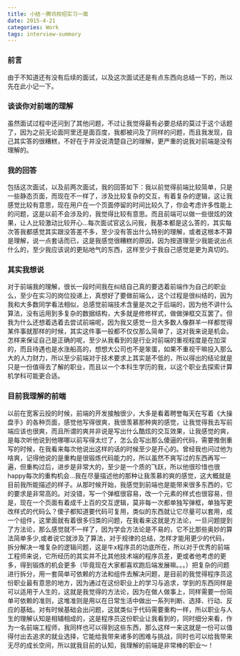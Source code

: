 ```yaml
---
title: 小结－腾讯校招实习一面
date: 2015-4-21
categories: Work
tags: interview-summary
---
```

### 前言
由于不知道还有没有后续的面试，以及这次面试还是有点东西向总结一下的，所以先在此小记一下。
### 谈谈你对前端的理解
虽然面试过程中还问到了其他问题，不过让我觉得最有必要总结的莫过于这个话题了，因为之前无论面阿里还是面百度，我都被问及了同样的问题，而且我发现，自己其实答的很糟糕，不好在于并没说清楚自己的理解，更严重的说我对前端是没有理解的。
### 我的回答
包括这次面试，以及前两次面试，我的回答如下：我以前觉得前端比较简单，只是一些静态页面，而现在不一样了，涉及比较复杂的交互，有着复杂的逻辑，这让我感觉比较有意思，现在用户在一个页面停留的时间比较久了，你会考虑许多性能上的问题，这是以前不会涉及的，我觉得比较有意思。而且前端可以做一些很炫的效果，让人比较激动比较开心...每次面试官这么问我，我基本都是这么答的，其实每次答我都感觉其实跟没答差不多，至少没有答出什么特别的理解，或者这根本不算是理解，说一点套话而已，这是我感觉很糟糕的原因，因为按道理至少我能说出点什么的，至少我应该说的更贴地气的东西，这样至少于我自己感觉是更为真切的。
### 其实我想说
对于前端我的理解，很长一段时间我在纠结自己真的要选着前端作为自己的职业么，至少在实习的岗位投递上，真想好了要做前端么，这个过程是很纠结的，因为我和大多数同学看法相似，总感觉前端技术含量是次之于后端的，因为他不讲什么算法，没有运用到多复杂的数据结构，大多就是修修样式，做做弹框交互罢了。但我为什么还想着选着去尝试前端呢，因为我又感觉一旦大多数人像群羊一样都觉得某件事就那样的时候，其实这件事一般都不仅仅那么简单了，这对我来说是机会。怎样来保证自己是正确的呢，至少从我看到的是行业对前端的重视程度是在加深的，而且待遇也是水涨船高的，想想大公司也不是笨蛋，如果不重视干嘛投入那么大的人力财力，所以至少前端对于技术要求上其实是不低的，所以得出的结论就是只是一份值得去了解的职业，而且以一个本科生学历的我，以这个职业去探索计算机学科可能更合适。
### 目前我理解的前端
以前在宽客云投的时候，前端的开发接触很少，大多是看着聘誉每天在写着《大操盘手》的各种页面，感觉他写得很爽，我很羡慕那种爽的感觉，让我觉得我去写前端应该也很爽，而且所谓的爽并非说是写出什么酷炫的交互效果，让我感觉的爽，是每次听他说到他哪哪以前写得太烂了，怎么会写出那么傻逼的代码，需要推倒重写的时候，在我看来每次他说出这样的话的时候至少是开心的。曾经我也问过他为啥爽，记得他说的是重构是很锻炼代码能力的，所以虽然不爽写过的东西再写一遍，但重构过后，进步是非常大的，至少是一个质的飞跃，所以他很珍惜也很happy每次的重构机会...我在尽量描述他的那种让我羡慕的爽的感觉，这大概就是目前我所能描述的样子。从那时候开始，我感觉到前端也是能带来很多东西的，它的要求是非常高的。对没错，写一个弹框很容易，改一个元素的样式也很容易，但是，现在一个页面有着成千上百的交互逻辑，莫非每一次都单独写弹框，单独写更改样式的代码么？傻子都知道要代码可复用，类似的东西就让它尽量可以套用，成一个组件，这里面就有着很多归类的问题，在我看来这就是方法论，一旦问题提到了方法论，那么感觉就不一样了，因为学会方法论是不易的，它不比那些奥妙的算法简单多少,或者说它就涉及了算法，对于规律的总结，怎样才能用更少的代码，拆分解决一堆复杂的逻辑问题，这是牛x程序员的功底所在，所以对于优秀的前端工程师来说，它所经历的其实并不比其他技术端的程序员差，更或者他考虑的更多，得到锻炼的机会更多（毕竟现在大家都喜欢跑后端发展嘛。。。）把复杂的问题进行拆分，用一套简单可依赖的方法和组件去解决问题，是目前的我觉得程序员这份职业最有意思的地方，因为通过在这份职业上的学习与追求，学到的东西同样是可以适用于人生的，这就是我觉得的方法论，因为在做人做事上，同样需要一份简单可依赖的准则，这堆准则是用以在日常生活中做出一系列判断、选择、行动、反应的基础。对有时候基础会出问题，这就类似于代码需要重构一样，所以职业与人生的理解认知是相辅相成的，这是程序员这份职业让我看到的，同时细分来看，作为一名前端工程师，我同样也可以得到这些东西，那么这样一来这就是一份可以值得付出去追求的就业选择，它能给我带来诸多的困难与挑战，同时也可以给我带来无尽的成长空间，所以就我目前的认知，我理解的前端是非常棒的职业～！

